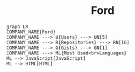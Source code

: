 <h1 align="center">Ford</h1>

```mermaid
graph LR
COMPANY_NAME{Ford}
COMPANY_NAME ---> U{Users} ---> UN[5]
COMPANY_NAME ---> R{Repositories} ---> RN[16]
COMPANY_NAME ---> G{Gists} ---> GN[1]
COMPANY_NAME ---> ML{Most Used<br>Languages}
ML --> JavaScript[JavaScript]
ML --> HTML[HTML]
```
